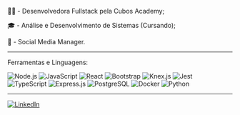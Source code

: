 👩‍💻 - Desenvolvedora Fullstack pela Cubos Academy;

🎓 - Análise e Desenvolvimento de Sistemas (Cursando);

📱 - Social Media Manager.

________________________________________________________________

Ferramentas e Linguagens:
                
![Node.js](https://img.shields.io/badge/Node.js-brightgreen)  ![JavaScript](https://img.shields.io/badge/JavaScript-yellow)  ![React](https://img.shields.io/badge/React-blue)  ![Bootstrap](https://img.shields.io/badge/Bootstrap-purple)   ![Knex.js](https://img.shields.io/badge/Knex.js-orange)  ![Jest](https://img.shields.io/badge/Jest-red)  ![TypeScript](https://img.shields.io/badge/TypeScript-blue)  ![Express.js](https://img.shields.io/badge/Express.js-lightgrey)  ![PostgreSQL](https://img.shields.io/badge/PostgreSQL-blue)
  ![Docker](https://img.shields.io/badge/Docker-blue)  ![Python](https://img.shields.io/badge/Python-yellow)
  
  
________________________________________________________________



 [![LinkedIn](https://img.shields.io/badge/LinkedIn-Profile-blue?logo=linkedin)](https://www.linkedin.com/in/yasmin-hohenfeld-1b02861b6/)


 







